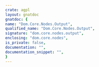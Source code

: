 ```yaml
---
crate: agpl
layout: gnatdoc
gnatdoc: {
name: "Dom.Core.Nodes.Output",
qualified_name: "Dom.Core.Nodes.Output",
signature: "dom.core.nodes.output",
enclosing: "dom.core.nodes",
is_private: false,
documentation: "",
documentation_snippet: "",
}
---
```

